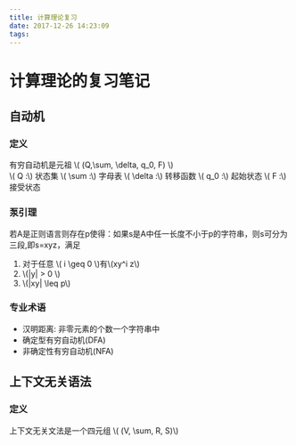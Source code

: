 ```yaml
---
title: 计算理论复习
date: 2017-12-26 14:23:09
tags:
---
```

<script ty-e="text/javascript" src="http://cdn.mathjax.org/mathjax/latest/MathJax.js?config=default"></script>

# 计算理论的复习笔记

## 自动机
### 定义
有穷自动机是元祖  \\( (Q,\sum, \delta, q_0, F) \\)  
\\( Q :\\)  状态集
\\( \sum :\\)  字母表
\\( \delta :\\)  转移函数
\\( q_0 :\\)  起始状态
\\( F :\\)  接受状态

### 泵引理
若A是正则语言则存在p使得：如果s是A中任一长度不小于p的字符串，则s可分为三段,即s=xyz，满足
1. 对于任意  \\( i \geq  0 \\)有\\(xy^i z\\)
2. \\(|y| > 0 \\)
3. \\(|xy| \leq p\\)

### 专业术语
* 汉明距离: 非零元素的个数一个字符串中
* 确定型有穷自动机(DFA)
* 非确定性有穷自动机(NFA)

## 上下文无关语法
### 定义
上下文无关文法是一个四元组  \\( (V, \sum, R, S)\\)
